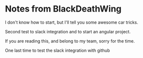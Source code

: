 # Notes from BlackDeathWing

I don't know how to start, but I'll tell you some awesome car tricks.

Second test to slack integration and to start an angular project.

If you are reading this, and belong to my team, sorry for the time.

One last time to test the slack integration with github